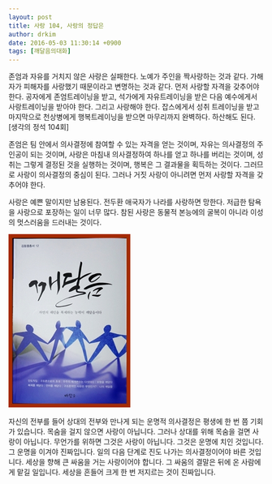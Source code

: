 ```yaml
---
layout: post
title: 사랑 104, 사랑의 정답은
author: drkim
date: 2016-05-03 11:30:14 +0900
tags: [깨달음의대화]
---
```

존엄과 자유를 거치지 않은 사랑은 실패한다. 노예가 주인을 짝사랑하는 것과 같다. 가해자가 피해자를 사랑했기 때문이라고 변명하는 것과 같다. 먼저 사랑할 자격을 갖추어야 한다. 공자에게 존엄트레이닝을 받고, 석가에게 자유트레이닝을 받은 다음 예수에게서 사랑트레이닝을 받아야 한다. 그리고 사랑해야 한다. 잡스에게서 성취 트레이닝을 받고 마지막으로 천상병에게 행복트레이닝을 받으면 마무리까지 완벽하다. 하산해도 된다. [생각의 정석 104회]

  


존엄은 팀 안에서 의사결정에 참여할 수 있는 자격을 얻는 것이며, 자유는 의사결정의 주인공이 되는 것이며, 사랑은 마침내 의사결정하여 하나를 얻고 하나를 버리는 것이며, 성취는 그렇게 결정된 것을 실행하는 것이며, 행복은 그 결과물을 획득하는 것이다. 그러므로 사랑이 의사결정의 중심이 된다. 그러나 거짓 사랑이 아니려면 먼저 사랑할 자격을 갖추어야 한다.

  


사랑은 예쁜 말이지만 남용된다. 전두환 애국자가 나라를 사랑하면 망한다. 저급한 탐욕을 사랑으로 포장하는 일이 너무 많다. 참된 사랑은 동물적 본능에의 굴복이 아니라 이성의 멋스러움을 드러내는 것이다. 

  



![](/files/attach/images/198/448/705/aDSC01523.JPG)   


  


자신의 전부를 들어 상대의 전부와 만나게 되는 운명적 의사결정은 평생에 한 번 쯤 기회가 있습니다. 목숨을 걸지 않으면 사랑이 아닙니다. 그러나 상대를 위해 목숨을 걸면 사랑이 아닙니다. 무언가를 위하면 그것은 사랑이 아닙니다. 그것은 운명에 치인 것입니다. 그 운명을 이겨야 진짜입니다. 일의 다음 단계로 진도 나가는 의사결정이어야 바른 것입니다. 세상을 향해 큰 싸움을 거는 사랑이어야 합니다. 그 싸움의 결말은 뒤에 온 사람에게 맡길 일입니다. 세상을 흔들어 크게 한 번 저지르는 것이 진짜입니다.